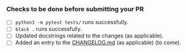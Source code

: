 

### Checks to be done before submitting your PR
- [ ] `python3 -m pytest tests/` runs successfully.
- [ ] `black .` runs successfully.
- [ ] Updated docstrings related to the changes (as applicable).
- [ ] Added an entry to the [CHANGELOG.md](../../CHANGELOG.md) (as applicable) (to come).
